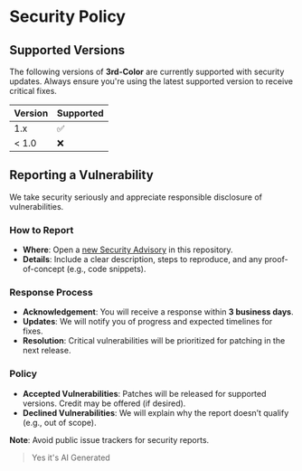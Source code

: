 # Security Policy

## Supported Versions

The following versions of **3rd-Color** are currently supported with security updates. Always ensure you're using the latest supported version to receive critical fixes.

| Version | Supported          |
| ------- | ------------------ |
| 1.x     | :white_check_mark: |
| < 1.0   | :x:                |

## Reporting a Vulnerability

We take security seriously and appreciate responsible disclosure of vulnerabilities.

### How to Report

- **Where**: Open a [new Security Advisory](https://github.com/MFM-347/3rd-Color/security/advisories/new) in this repository.
- **Details**: Include a clear description, steps to reproduce, and any proof-of-concept (e.g., code snippets).

### Response Process

- **Acknowledgement**: You will receive a response within **3 business days**.
- **Updates**: We will notify you of progress and expected timelines for fixes.
- **Resolution**: Critical vulnerabilities will be prioritized for patching in the next release.

### Policy

- **Accepted Vulnerabilities**: Patches will be released for supported versions. Credit may be offered (if desired).
- **Declined Vulnerabilities**: We will explain why the report doesn’t qualify (e.g., out of scope).

**Note**: Avoid public issue trackers for security reports.

> Yes it's AI Generated
